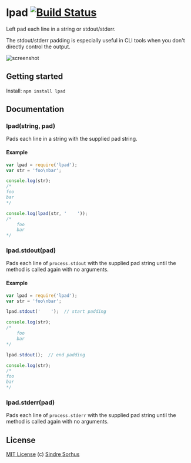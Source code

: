 # lpad [![Build Status](https://secure.travis-ci.org/sindresorhus/lpad.png?branch=master)](//travis-ci.org/sindresorhus/lpad)

Left pad each line in a string or stdout/stderr.

The stdout/stderr padding is especially useful in CLI tools when you don't directly control the output.


![screenshot](screenshot.png)


## Getting started

Install: `npm install lpad`


## Documentation


### lpad(string, pad)

Pads each line in a string with the supplied pad string.

#### Example

```js
var lpad = require('lpad');
var str = 'foo\nbar';

console.log(str);
/*
foo
bar
*/

console.log(lpad(str, '    '));
/*
    foo
    bar
*/
```

### lpad.stdout(pad)

Pads each line of `process.stdout` with the supplied pad string until the method is called again with no arguments.

#### Example

```js
var lpad = require('lpad');
var str = 'foo\nbar';

lpad.stdout('    ');  // start padding

console.log(str);
/*
    foo
    bar
*/

lpad.stdout();  // end padding

console.log(str);
/*
foo
bar
*/
```

### lpad.stderr(pad)

Pads each line of `process.stderr` with the supplied pad string until the method is called again with no arguments.


## License

[MIT License](//en.wikipedia.org/wiki/MIT_License)
(c) [Sindre Sorhus](//sindresorhus.com)
